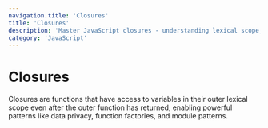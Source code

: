 ```yaml
---
navigation.title: 'Closures'
title: 'Closures'
description: 'Master JavaScript closures - understanding lexical scope, function factories, data privacy, and practical closure patterns.'
category: 'JavaScript'
---
```


# Closures

Closures are functions that have access to variables in their outer lexical scope even after the outer function has returned, enabling powerful patterns like data privacy, function factories, and module patterns.
